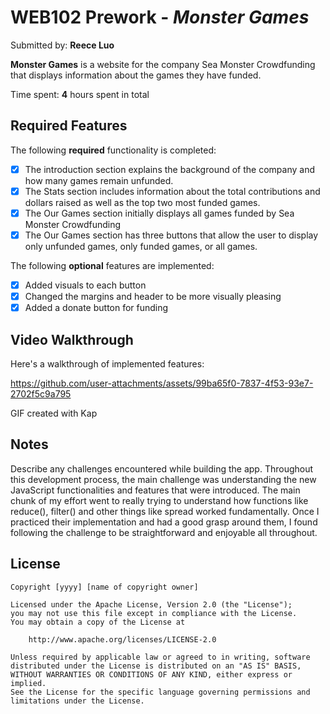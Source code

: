 # WEB102 Prework - *Monster Games*

Submitted by: **Reece Luo**

**Monster Games** is a website for the company Sea Monster Crowdfunding that displays information about the games they have funded.

Time spent: **4** hours spent in total

## Required Features

The following **required** functionality is completed:

* [X] The introduction section explains the background of the company and how many games remain unfunded.
* [X] The Stats section includes information about the total contributions and dollars raised as well as the top two most funded games.
* [X] The Our Games section initially displays all games funded by Sea Monster Crowdfunding
* [X] The Our Games section has three buttons that allow the user to display only unfunded games, only funded games, or all games.

The following **optional** features are implemented:

* [X] Added visuals to each button
* [X] Changed the margins and header to be more visually pleasing
* [X] Added a donate button for funding

## Video Walkthrough

Here's a walkthrough of implemented features:


https://github.com/user-attachments/assets/99ba65f0-7837-4f53-93e7-2702f5c9a795

<!-- Replace this with whatever GIF tool you used! -->
GIF created with Kap
<!-- Recommended tools:
[Kap](https://getkap.co/) for macOS
[ScreenToGif](https://www.screentogif.com/) for Windows
[peek](https://github.com/phw/peek) for Linux. -->

## Notes

Describe any challenges encountered while building the app.
Throughout this development process, the main challenge was understanding the new JavaScript functionalities and features that were introduced. The main chunk of my effort went to really trying to understand how functions like reduce(), filter() and other things like spread worked fundamentally. Once I practiced their implementation and had a good grasp around them, I found following the challenge to be straightforward and enjoyable all throughout.


## License

    Copyright [yyyy] [name of copyright owner]

    Licensed under the Apache License, Version 2.0 (the "License");
    you may not use this file except in compliance with the License.
    You may obtain a copy of the License at

        http://www.apache.org/licenses/LICENSE-2.0

    Unless required by applicable law or agreed to in writing, software
    distributed under the License is distributed on an "AS IS" BASIS,
    WITHOUT WARRANTIES OR CONDITIONS OF ANY KIND, either express or implied.
    See the License for the specific language governing permissions and
    limitations under the License.
